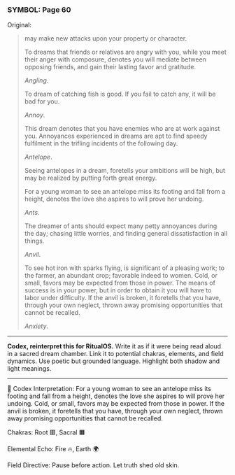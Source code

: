### SYMBOL: Page 60

Original:
> may make new attacks upon your property or character.
> 
> 
> To dreams that friends or relatives are angry with you, while you meet their
> anger with composure, denotes you will mediate between opposing friends,
> and gain their lasting favor and gratitude.
> 
> 
> _Angling_.
> 
> 
> To dream of catching fish is good. If you fail to catch any,
> it will be bad for you.
> 
> 
> _Annoy_.
> 
> 
> This dream denotes that you have enemies who are at work against you.
> Annoyances experienced in dreams are apt to find speedy fulfilment
> in the trifling incidents of the following day.
> 
> 
> _Antelope_.
> 
> 
> Seeing antelopes in a dream, foretells your ambitions will be high,
> but may be realized by putting forth great energy.
> 
> 
> For a young woman to see an antelope miss its footing and fall from a height,
> denotes the love she aspires to will prove her undoing.
> 
> 
> _Ants_.
> 
> 
> The dreamer of ants should expect many petty annoyances during the day;
> chasing little worries, and finding general dissatisfaction in all things.
> 
> 
> _Anvil_.
> 
> 
> To see hot iron with sparks flying, is significant of a pleasing work;
> to the farmer, an abundant crop; favorable indeed to women.
> Cold, or small, favors may be expected from those in power.
> The means of success is in your power, but in order to obtain it
> you will have to labor under difficulty. If the anvil is broken,
> it foretells that you have, through your own neglect, thrown away
> promising opportunities that cannot be recalled.
> 
> 
> _Anxiety_.

---

**Codex, reinterpret this for RitualOS.**
Write it as if it were being read aloud in a sacred dream chamber.
Link it to potential chakras, elements, and field dynamics.
Use poetic but grounded language.
Highlight both shadow and light meanings.

---

🔁 Codex Interpretation:
For a young woman to see an antelope miss its footing and fall from a height, denotes the love she aspires to will prove her undoing. Cold, or small, favors may be expected from those in power. If the anvil is broken, it foretells that you have, through your own neglect, thrown away promising opportunities that cannot be recalled.

Chakras: Root 🟥, Sacral 🟧

Elemental Echo: Fire 🔥, Earth 🌍

Field Directive: Pause before action. Let truth shed old skin.
